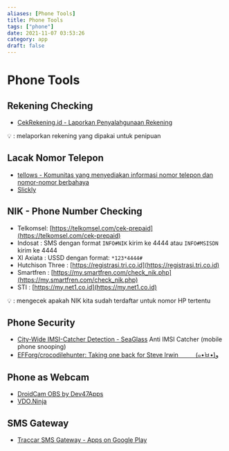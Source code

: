 ```yaml
---
aliases: [Phone Tools]
title: Phone Tools
tags: ["phone"]
date: 2021-11-07 03:53:26
category: app
draft: false
---
```


# Phone Tools

## Rekening Checking

- [CekRekening.id - Laporkan Penyalahgunaan Rekening](https://cekrekening.id/)

💡 : melaporkan rekening yang dipakai untuk penipuan

## Lacak Nomor Telepon

- [tellows - Komunitas yang menyediakan informasi nomor telepon dan nomor-nomor berbahaya](https://id.tellows.net/)
- [Slickly](https://slick.ly/id)

## NIK - Phone Number Checking

- Telkomsel: [https://telkomsel.com/cek-prepaid](https://telkomsel.com/cek-prepaid)
- Indosat : SMS dengan format `INFO#NIK` kirim ke 4444 atau `INFO#MSISDN` kirim ke 4444
- Xl Axiata : USSD dengan format: `*123*4444#`
- Hutchison Three : [https://registrasi.tri.co.id](https://registrasi.tri.co.id)
- Smartfren : [https://my.smartfren.com/check_nik.php](https://my.smartfren.com/check_nik.php)
- STI : [https://my.net1.co.id](https://my.net1.co.id)

💡 : mengecek apakah NIK kita sudah terdaftar untuk nomor HP tertentu

## Phone Security

- [City-Wide IMSI-Catcher Detection - SeaGlass](https://seaglass.cs.washington.edu/) Anti IMSI Catcher (mobile phone snooping)
- [EFForg/crocodilehunter: Taking one back for Steve Irwin 　 　 (๑•̀ㅂ•́)و](https://github.com/EFForg/crocodilehunter)

## Phone as Webcam

- [DroidCam OBS by Dev47Apps](https://www.dev47apps.com/obs/)
- [VDO.Ninja](https://vdo.ninja/)

## SMS Gateway

- [Traccar SMS Gateway - Apps on Google Play](https://play.google.com/store/apps/details?id=org.traccar.gateway)
